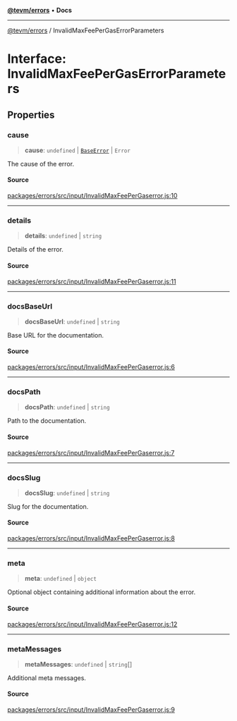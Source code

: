 [**@tevm/errors**](../README.md) • **Docs**

***

[@tevm/errors](../globals.md) / InvalidMaxFeePerGasErrorParameters

# Interface: InvalidMaxFeePerGasErrorParameters

## Properties

### cause

> **cause**: `undefined` \| [`BaseError`](../classes/BaseError.md) \| `Error`

The cause of the error.

#### Source

[packages/errors/src/input/InvalidMaxFeePerGaserror.js:10](https://github.com/evmts/tevm-monorepo/blob/main/packages/errors/src/input/InvalidMaxFeePerGaserror.js#L10)

***

### details

> **details**: `undefined` \| `string`

Details of the error.

#### Source

[packages/errors/src/input/InvalidMaxFeePerGaserror.js:11](https://github.com/evmts/tevm-monorepo/blob/main/packages/errors/src/input/InvalidMaxFeePerGaserror.js#L11)

***

### docsBaseUrl

> **docsBaseUrl**: `undefined` \| `string`

Base URL for the documentation.

#### Source

[packages/errors/src/input/InvalidMaxFeePerGaserror.js:6](https://github.com/evmts/tevm-monorepo/blob/main/packages/errors/src/input/InvalidMaxFeePerGaserror.js#L6)

***

### docsPath

> **docsPath**: `undefined` \| `string`

Path to the documentation.

#### Source

[packages/errors/src/input/InvalidMaxFeePerGaserror.js:7](https://github.com/evmts/tevm-monorepo/blob/main/packages/errors/src/input/InvalidMaxFeePerGaserror.js#L7)

***

### docsSlug

> **docsSlug**: `undefined` \| `string`

Slug for the documentation.

#### Source

[packages/errors/src/input/InvalidMaxFeePerGaserror.js:8](https://github.com/evmts/tevm-monorepo/blob/main/packages/errors/src/input/InvalidMaxFeePerGaserror.js#L8)

***

### meta

> **meta**: `undefined` \| `object`

Optional object containing additional information about the error.

#### Source

[packages/errors/src/input/InvalidMaxFeePerGaserror.js:12](https://github.com/evmts/tevm-monorepo/blob/main/packages/errors/src/input/InvalidMaxFeePerGaserror.js#L12)

***

### metaMessages

> **metaMessages**: `undefined` \| `string`[]

Additional meta messages.

#### Source

[packages/errors/src/input/InvalidMaxFeePerGaserror.js:9](https://github.com/evmts/tevm-monorepo/blob/main/packages/errors/src/input/InvalidMaxFeePerGaserror.js#L9)
